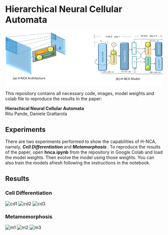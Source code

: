# Hierarchical Neural Cellular Automata


<p align="center">
  <img src="./assets/hncaarchmodel.png"  > 
</p>
  
This repository contains all necessary code, images, model weights and colab file to reproduce the results in the paper:  
  
**Hierachical Neural Cellular Automata**  
Ritu Pande, Daniele Grattarola  

## Experiments

There are two experiments performed to show the capabilities of H-NCA, namely, <b> <i> Cell Differentiation </i> </b>  and  <b> <i> Metamorphosis </i> </b>. To reproduce the results of the paper, open **hnca.ipynb** from the repository in Google Colab and load the model weights. Then evolve the model using those weights. You can also train the models afresh following the instructions in the notebook.

## Results
### Cell Differentiation
![cd1](https://user-images.githubusercontent.com/20730487/229864663-16367cab-08c4-4910-968f-5484e8a1a8f4.gif)
![cd2](https://user-images.githubusercontent.com/20730487/229865700-b5a9dfe8-f8ce-475b-bad4-52afa664e8b8.gif)
![cd3](https://user-images.githubusercontent.com/20730487/229866016-5e4ccd4f-368d-4bf8-ab91-15afa5edbff0.gif)
### Metamomorphosis
![m1](https://user-images.githubusercontent.com/20730487/229893990-855fc48e-a03f-469a-aad3-82528c422261.gif)
![m2](https://user-images.githubusercontent.com/20730487/229894015-8d5dc558-ece8-47f6-b533-f1ab8c7acc90.gif)
![m3](https://user-images.githubusercontent.com/20730487/229894038-7b711606-7d95-4b39-ab84-0b811a201e13.gif)
